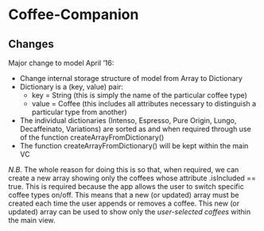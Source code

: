 # Coffee-Companion

## Changes
Major change to model April ’16:
 - Change internal storage structure of model from Array to Dictionary
 - Dictionary is a (key, value) pair:
    - key = String (this is simply the name of the particular coffee type)
    - value = Coffee (this includes all attributes necessary to distinguish a particular type from another)
 - The individual dictionaries (Intenso, Espresso, Pure Origin, Lungo, Decaffeinato, Variations) are sorted as and when required through use of the function createArrayFromDictionary()
 - The function createArrayFromDictionary() will be kept within the main VC

*N.B.* The whole reason for doing this is so that, when required, we can create a new array showing only the coffees whose attribute .isIncluded == true. This is required because the app allows the user to switch specific coffee types on/off. This means that a new (or updated) array must be created each time the user appends or removes a coffee. This new (or updated) array can be used to show only the *user-selected coffees* within the main view.
